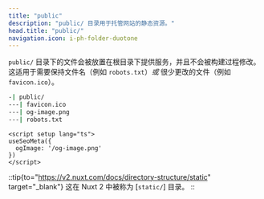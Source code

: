```yaml
---
title: "public"
description: "public/ 目录用于托管网站的静态资源。"
head.title: "public/"
navigation.icon: i-ph-folder-duotone
---
```


`public/` 目录下的文件会被放置在根目录下提供服务，并且不会被构建过程修改。这适用于需要保持文件名（例如 `robots.txt`）_或_ 很少更改的文件（例如 `favicon.ico`）。

```bash [目录结构]
-| public/
---| favicon.ico
---| og-image.png
---| robots.txt
```

```vue [app.vue]
<script setup lang="ts">
useSeoMeta({
  ogImage: '/og-image.png'
})
</script>
```

::tip{to="https://v2.nuxt.com/docs/directory-structure/static" target="_blank"}
这在 Nuxt 2 中被称为 [`static/`] 目录。
::
